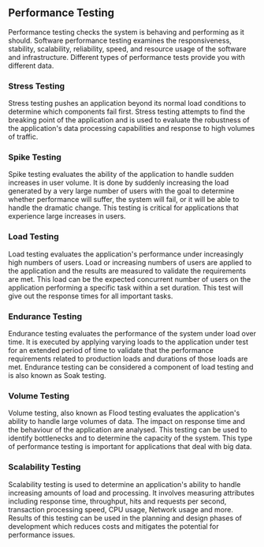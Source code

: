 ## Performance Testing

Performance testing checks the system is behaving and performing as it should. Software performance testing examines the responsiveness, stability, scalability, reliability, speed, and resource usage of the software and infrastructure. Different types of performance tests provide you with different data.

### Stress Testing

Stress testing pushes an application beyond its normal load conditions to determine which components fail first. Stress testing attempts to find the breaking point of the application and is used to evaluate the robustness of the application's data processing capabilities and response to high volumes of traffic.

### Spike Testing

Spike testing evaluates the ability of the application to handle sudden increases in user volume. It is done by suddenly increasing the load generated by a very large number of users with the goal to determine whether performance will suffer, the system will fail, or it will be able to handle the dramatic change. This testing is critical for applications that experience large increases in users.

### Load Testing

Load testing evaluates the application's performance under increasingly high numbers of users. Load or increasing numbers of users are applied to the application and the results are measured to validate the requirements are met. This load can be the expected concurrent number of users on the application performing a specific task within a set duration. This test will give out the response times for all important tasks.

### Endurance Testing

Endurance testing evaluates the performance of the system under load over time. It is executed by applying varying loads to the application under test for an extended period of time to validate that the performance requirements related to production loads and durations of those loads are met. Endurance testing can be considered a component of load testing and is also known as Soak testing.

### Volume Testing

Volume testing, also known as Flood testing evaluates the application's ability to handle large volumes of data. The impact on response time and the behaviour of the application are analysed. This testing can be used to identify bottlenecks and to determine the capacity of the system. This type of performance testing is important for applications that deal with big data.

### Scalability Testing

Scalability testing is used to determine an application's ability to handle increasing amounts of load and processing. It involves measuring attributes including response time, throughput, hits and requests per second, transaction processing speed, CPU usage, Network usage and more. Results of this testing can be used in the planning and design phases of development which reduces costs and mitigates the potential for performance issues.